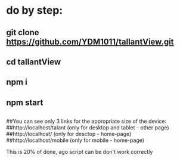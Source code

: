 # do by step:

## git clone https://github.com/YDM1011/tallantView.git 
## cd tallantView 
## npm i
## npm start
## 

##You can see only 3 links for the appropriate size of the device:
##http://localhost/talant (only for desktop and tablet - other page)
##http://localhost/ (only for desctop - home-page)
##http://localhost/mobile (only for mobile - home-page)

This is 20% of done, ago script can be don't work correctly